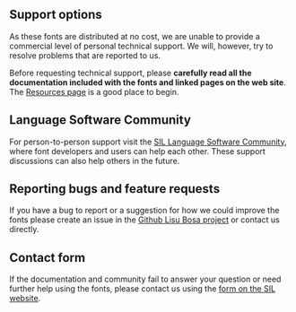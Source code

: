 
## Support options

As these fonts are distributed at no cost, we are unable to provide a commercial level of personal technical support. We will, however, try to resolve problems that are reported to us.

Before requesting technical support, please **carefully read all the documentation included with the fonts and linked pages on the web site**. The [Resources page](resources) is a good place to begin.

## Language Software Community

For person-to-person support visit the [SIL Language Software Community](https://community.software.sil.org/c/silfonts), where font developers and users can help each other. These support discussions can also help others in the future.

## Reporting bugs and feature requests

If you have a bug to report or a suggestion for how we could improve the fonts please create an issue in the [Github Lisu Bosa project](https://github.com/silnrsi/font-lisu-bosa/issues) or contact us directly.

## Contact form

If the documentation and community fail to answer your question or need further help using the fonts, please contact us using the [form on the SIL website](https://software.sil.org/fonts/support/).

